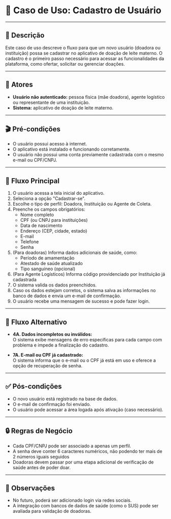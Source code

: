 # 📄 Caso de Uso: Cadastro de Usuário

---

## 🎯 Descrição
Este caso de uso descreve o fluxo para que um novo usuário (doadora ou instituição) possa se cadastrar no aplicativo de doação de leite materno. O cadastro é o primeiro passo necessário para acessar as funcionalidades da plataforma, como ofertar, solicitar ou gerenciar doações.

---

## 👥 Atores
- **Usuário não autenticado:** pessoa física (mãe doadora), agente logístico ou representante de uma instituição.
- **Sistema:** aplicativo de doação de leite materno.

---

## 🎬 Pré-condições
- O usuário possui acesso à internet.
- O aplicativo está instalado e funcionando corretamente.
- O usuário não possui uma conta previamente cadastrada com o mesmo e-mail ou CPF/CNPJ.

---

## 🔁 Fluxo Principal
1. O usuário acessa a tela inicial do aplicativo.
2. Seleciona a opção "Cadastrar-se".
3. Escolhe o tipo de perfil: Doadora, Instituição ou Agente de Coleta.
4. Preenche os campos obrigatórios:
   - Nome completo
   - CPF (ou CNPJ para instituições)
   - Data de nascimento
   - Endereço (CEP, cidade, estado)
   - E-mail
   - Telefone
   - Senha
5. (Para doadoras) Informa dados adicionais de saúde, como:
   - Período de amamentação
   - Atestado de saúde atualizado
   - Tipo sanguíneo (opcional)
6. (Para Agente Logísticos) Informa código providenciado por Instituição já cadastrada
7. O sistema valida os dados preenchidos.
8. Caso os dados estejam corretos, o sistema salva as informações no banco de dados e envia um e-mail de confirmação.
9. O usuário recebe uma mensagem de sucesso e pode fazer login.

---

## 🔁 Fluxo Alternativo
- **4A. Dados incompletos ou inválidos:**  
  O sistema exibe mensagens de erro específicas para cada campo com problema e impede a finalização do cadastro.

- **7A. E-mail ou CPF já cadastrado:**  
  O sistema informa que o e-mail ou o CPF já está em uso e oferece a opção de recuperação de senha.

---

## ✅ Pós-condições
- O novo usuário está registrado na base de dados.
- O e-mail de confirmação foi enviado.
- O usuário pode acessar a área logada após ativação (caso necessário).

---

## 🔒 Regras de Negócio
- Cada CPF/CNPJ pode ser associado a apenas um perfil.
- A senha deve conter 6 caracteres numéricos, não podendo ter mais de 2 números iguais seguidos
- Doadoras devem passar por uma etapa adicional de verificação de saúde antes de poder doar.

---

## 📌 Observações
- No futuro, poderá ser adicionado login via redes sociais.
- A integração com bancos de dados de saúde (como o SUS) pode ser avaliada para validação de doadoras.

